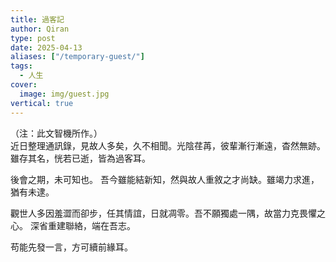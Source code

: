 ```yaml
---
title: 過客記
author: Qiran
type: post
date: 2025-04-13
aliases: ["/temporary-guest/"]
tags: 
  - 人生
cover: 
  image: img/guest.jpg  
vertical: true
---
```

（注：此文智機所作。）  
近日整理通訊錄，見故人多矣，久不相聞。光陰荏苒，彼輩漸行漸遠，杳然無跡。雖存其名，恍若已逝，皆為過客耳。   

後會之期，未可知也。
吾今雖能結新知，然與故人重敘之才尚缺。雖竭力求進，猶有未逮。

觀世人多因羞澀而卻步，任其情誼，日就凋零。吾不願獨處一隅，故當力克畏懼之心。
深省重建聯絡，端在吾志。

苟能先發一言，方可續前緣耳。

